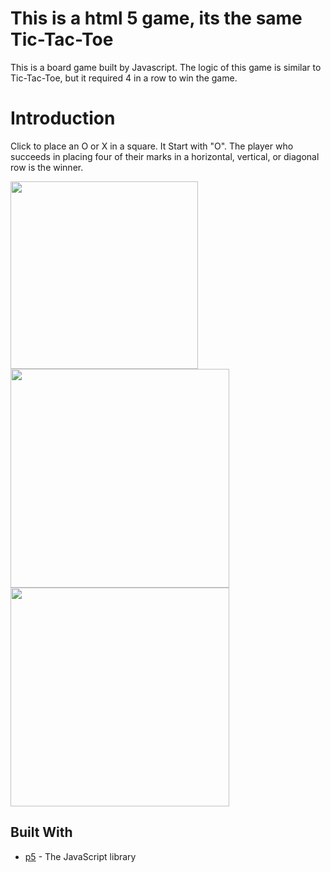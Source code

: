 # This is a html 5 game, its the same Tic-Tac-Toe

This is a board game built by Javascript. The logic of this game is similar to Tic-Tac-Toe, but it required 4 in a row to win the game.

# Introduction
Click to place an O or X in a square.  It Start with "O". The player who succeeds in placing four of their marks in a horizontal, vertical, or diagonal row is the winner.


<img src="public/images/start.PNG" height="300">
<img src="public/img/game.PNG" height="350">
<img src="public/img/win.PNG" height="350">

## Built With

* [p5](https://p5js.org/) - The JavaScript library
